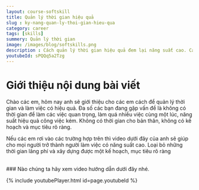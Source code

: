 ```yaml
---
layout: course-softskill
title: Quản lý thời gian hiệu quả
slug : ky-nang-quan-ly-thoi-gian-hieu-qua
category: career
tags: [skills]
summery: Quản lý thời gian   
image: /images/blog/softskills.png
description : Cách quản lý thời gian hiệu quả đem lại năng suất cao. Cách quản lý hiệu quả các công việc của mình
youtubeId: sPQQq5a2Tzg
---
```


# **Giới thiệu nội dung bài viết**

Chào các em, hôm nay anh sẽ giới thiệu cho các em cách để quản lý thời gian và làm việc có hiệu quả. Đa số các bạn đang gặp vấn đề là không có thời gian để làm các việc quan trọng, làm quá nhiều việc cùng một lúc, năng suất hiệu quả công việc kém. Không có thời gian cho bản thân, không có kế hoạch và mục tiêu rõ ràng. 

Nếu các em rơi vào các trường hợp trên thì video dưới đây của anh sẽ giúp cho mọi người trở thành người làm việc có năng suất cao. Loại bỏ những thời gian lãng phí và xây dựng được một kế hoạch, mục tiêu rõ ràng

<br>
### Nào chúng ta hãy xem video hướng dẫn dưới đây nhé.

{% include youtubePlayer.html id=page.youtubeId %}

